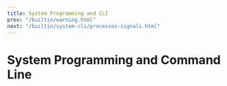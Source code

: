 ```yaml
---
title: System Programming and CLI
prev: "/builtin/warning.html"
next: "/builtin/system-cli/processes-signals.html"
---
```


# System Programming and Command Line

